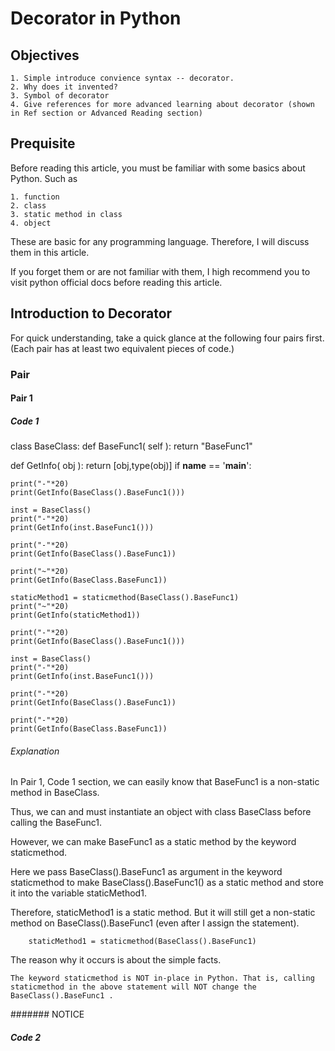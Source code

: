 # Decorator in Python
## Objectives
    1. Simple introduce convience syntax -- decorator.
    2. Why does it invented?
    3. Symbol of decorator
    4. Give references for more advanced learning about decorator (shown in Ref section or Advanced Reading section)
## Prequisite
Before reading this article, you must be familiar with some basics about Python. Such as 

    1. function
    2. class 
    3. static method in class
    4. object

These are basic for any programming language. Therefore, I will discuss them in this article.

If you forget them or are not familiar with them, I high recommend you to visit python official docs before reading this article.

## Introduction to Decorator

For quick understanding, take a quick glance at the following four pairs first. (Each pair has at least two equivalent pieces of code.)
### Pair
#### Pair 1
##### Code 1
class BaseClass:
    def BaseFunc1(
            self
    ):
        return "BaseFunc1"

def GetInfo(
        obj
    ):
    return [obj,type(obj)]
if __name__ == '__main__':
    
    print("-"*20)
    print(GetInfo(BaseClass().BaseFunc1()))
    
    inst = BaseClass()
    print("-"*20)
    print(GetInfo(inst.BaseFunc1()))
    
    print("-"*20)
    print(GetInfo(BaseClass().BaseFunc1))
    
    print("~"*20)
    print(GetInfo(BaseClass.BaseFunc1))
    
    staticMethod1 = staticmethod(BaseClass().BaseFunc1)   
    print("~"*20)
    print(GetInfo(staticMethod1))
    
    print("-"*20)
    print(GetInfo(BaseClass().BaseFunc1()))
    
    inst = BaseClass()
    print("-"*20)
    print(GetInfo(inst.BaseFunc1()))
    
    print("-"*20)
    print(GetInfo(BaseClass().BaseFunc1))
    
    print("-"*20)
    print(GetInfo(BaseClass.BaseFunc1))
    
###### Explanation
In Pair 1, Code 1 section, we can easily know that BaseFunc1 is a non-static method in BaseClass.

Thus, we can and must instantiate an object with class BaseClass before calling the BaseFunc1.

However, we can make BaseFunc1 as a static method by the keyword staticmethod. 

Here we pass BaseClass().BaseFunc1 as argument in the keyword staticmethod to make BaseClass().BaseFunc1() as a static method and store it into the variable staticMethod1.

Therefore, staticMethod1 is a static method. But it will still get a non-static method on BaseClass().BaseFunc1 (even after I assign the statement). 
        
        staticMethod1 = staticmethod(BaseClass().BaseFunc1) 

The reason why it occurs is about the simple facts.

    The keyword staticmethod is NOT in-place in Python. That is, calling staticmethod in the above statement will NOT change the BaseClass().BaseFunc1 .

####### NOTICE


##### Code 2
    
